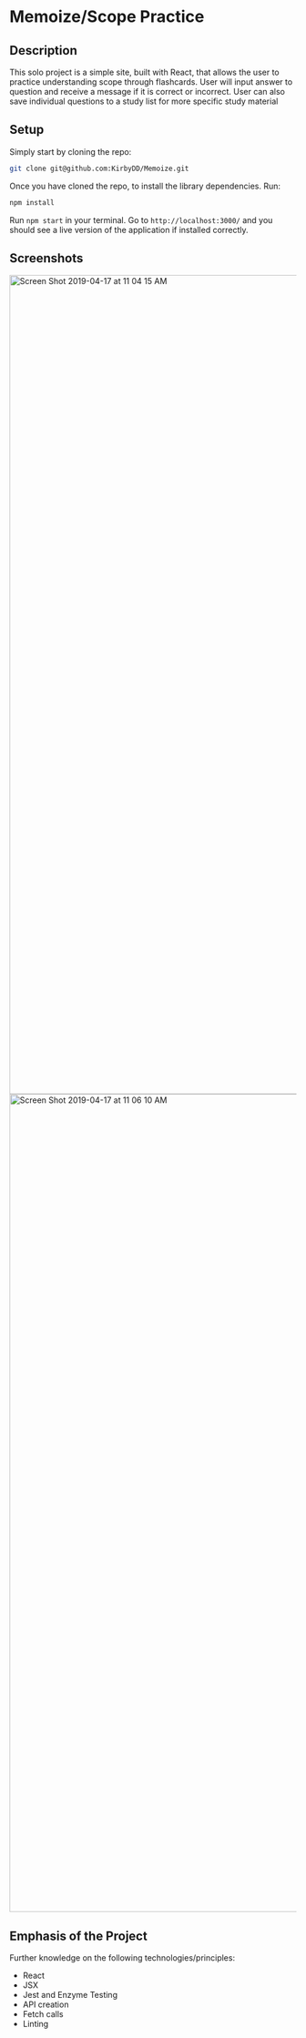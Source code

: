 # Memoize/Scope Practice

## Description

This solo project is a simple site, built with React, that allows the user to practice understanding scope through flashcards.
User will input answer to question and receive a message if it is correct or incorrect. User can also save individual questions to a study list for more specific study material

## Setup

Simply start by cloning the repo:

```bash
git clone git@github.com:KirbyDD/Memoize.git
```

Once you have cloned the repo, to install the library dependencies. Run:

```bash
npm install
```

Run `npm start` in your terminal. Go to `http://localhost:3000/` and you should see a live version of the application if installed correctly.

## Screenshots

<img width="1439" alt="Screen Shot 2019-04-17 at 11 04 15 AM" src="https://user-images.githubusercontent.com/36940278/56307746-d30a3080-6102-11e9-9aff-fc2c74318f66.png">

<img width="1437" alt="Screen Shot 2019-04-17 at 11 06 10 AM" src="https://user-images.githubusercontent.com/36940278/56307737-cf76a980-6102-11e9-8040-f2db89010701.png">

## Emphasis of the Project

Further knowledge on the following technologies/principles:

- React
- JSX
- Jest and Enzyme Testing
- API creation
- Fetch calls
- Linting



